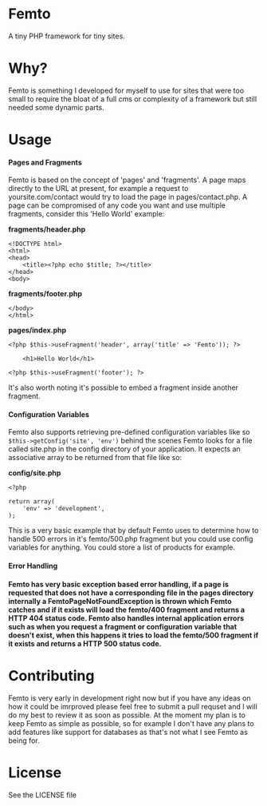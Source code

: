 Femto
=====

A tiny PHP framework for tiny sites.

Why?
=======

Femto is something I developed for myself to use for sites that were too small to require the bloat of a full cms or complexity of a framework but still needed some dynamic parts.

Usage
========

<h4>Pages and Fragments</h4>

Femto is based on the concept of 'pages' and 'fragments'. A page maps directly to the URL at present, for example a request to yoursite.com/contact would try to load the page in pages/contact.php. A page can be compromised of any code you want and use multiple fragments, consider this 'Hello World' example:

<b>fragments/header.php</b>

    <!DOCTYPE html>
    <html>
    <head>
        <title><?php echo $title; ?></title>
    </head>
    <body>
    
<b>fragments/footer.php</b>

    </body>
    </html>
    
<b>pages/index.php</b>

    <?php $this->useFragment('header', array('title' => 'Femto')); ?>

	    <h1>Hello World</h1>

    <?php $this->useFragment('footer'); ?>

It's also worth noting it's possible to embed a fragment inside another fragment.

<h4>Configuration Variables</h4>

Femto also supports retrieving pre-defined configuration variables like so ````$this->getConfig('site', 'env')```` behind the scenes Femto looks for a file called site.php in the config directory of your application. It expects an associative array to be returned from that file like so:

<b>config/site.php</b>

    <?php
    
    return array(
        'env' => 'development',
    );

This is a very basic example that by default Femto uses to determine how to handle 500 errors in it's femto/500.php fragment but you could use config variables for anything. You could store a list of products for example.

<h4>Error Handling<h4>

Femto has very basic exception based error handling, if a page is requested that does not have a corresponding file in the pages directory internally a FemtoPageNotFoundException is thrown which Femto catches and if it exists will load the femto/400 fragment and returns a HTTP 404 status code. Femto also handles internal application errors such as when you request a fragment or configuration variable that doesn't exist, when this happens it tries to load the femto/500 fragment if it exists and returns a HTTP 500 status code.

Contributing
============

Femto is very early in development right now but if you have any ideas on how it could be imrproved please feel free to submit a pull requset and I will do my best to review it as soon as possible. At the moment my plan is to keep Femto as simple as possible, so for example I don't have any plans to add features like support for databases as that's not what I see Femto as being for.

License
=======

See the LICENSE file
